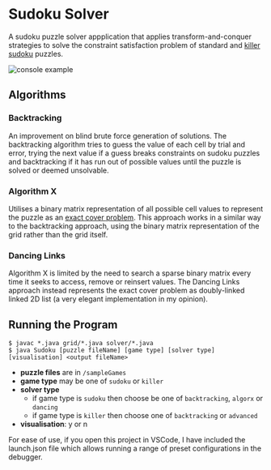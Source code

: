 # Sudoku Solver
A sudoku puzzle solver appplication that applies transform-and-conquer strategies to solve the constraint satisfaction problem of standard and [killer sudoku](https://en.wikipedia.org/wiki/Killer_sudoku) puzzles. 

![console example](https://i.imgur.com/1RWYiXu.png)

## Algorithms

### Backtracking
An improvement on blind brute force generation of solutions. The backtracking algorithm tries to guess the value of each cell by trial and error, trying the next value if a guess breaks constraints on sudoku puzzles and backtracking if it has run out of possible values until the puzzle is solved or deemed unsolvable.

### Algorithm X
Utilises a binary matrix representation of all possible cell values to represent the puzzle as an [exact cover problem](https://en.wikipedia.org/wiki/Exact_cover). This approach works in a similar way to the backtracking approach, using the binary matrix representation of the grid rather than the grid itself.

### Dancing Links
Algorithm X is limited by the need to search a sparse binary matrix every time it seeks to access, remove or reinsert values. The Dancing Links approach instead represents the exact cover problem as doubly-linked linked 2D list (a very elegant implementation in my opinion).

## Running the Program
```
$ javac *.java grid/*.java solver/*.java
$ java Sudoku [puzzle fileName] [game type] [solver type] [visualisation] <output fileName>
```

* **puzzle files** are in `/sampleGames`
* **game type** may be one of `sudoku` or `killer`
* **solver type**
    * if game type is `sudoku` then choose be one of `backtracking`, `algorx` or `dancing`
    * if game type is `killer` then choose one of `backtracking` or `advanced`
* **visualisation**: y or n

For ease of use, if you open this project in VSCode, I have included the launch.json file which allows running a range of preset configurations in the debugger.
